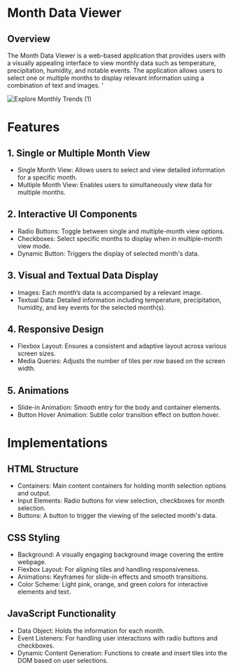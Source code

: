 # Month Data Viewer
## Overview
The Month Data Viewer is a web-based application that provides users with a visually appealing interface to view monthly data such as temperature, precipitation, humidity, and notable events. The application allows users to select one or multiple months to display relevant information using a combination of text and images. '

![Explore Monthly Trends (1)](https://github.com/areeba0/Month-Explorer-Display-information-of-Events-for-Each-Month-using-HTML-CSS-and-JS/assets/136759791/cfeb01fe-d6cb-40ba-b9a6-1d19327400fd)

# Features
## 1. Single or Multiple Month View
- Single Month View: Allows users to select and view detailed information for a specific month.
- Multiple Month View: Enables users to simultaneously view data for multiple months.
  
## 2. Interactive UI Components
- Radio Buttons: Toggle between single and multiple-month view options.
- Checkboxes: Select specific months to display when in multiple-month view mode.
- Dynamic Button: Triggers the display of selected month's data.
  
## 3. Visual and Textual Data Display
- Images: Each month’s data is accompanied by a relevant image.
- Textual Data: Detailed information including temperature, precipitation, humidity, and key events for the selected month(s).
  
## 4. Responsive Design
- Flexbox Layout: Ensures a consistent and adaptive layout across various screen sizes.
- Media Queries: Adjusts the number of tiles per row based on the screen width.
  
## 5. Animations
- Slide-in Animation: Smooth entry for the body and container elements.
- Button Hover Animation: Subtle color transition effect on button hover.

# Implementations
## HTML Structure
- Containers: Main content containers for holding month selection options and output.
- Input Elements: Radio buttons for view selection, checkboxes for month selection.
- Buttons: A button to trigger the viewing of the selected month's data.
  
## CSS Styling
- Background: A visually engaging background image covering the entire webpage.
- Flexbox Layout: For aligning tiles and handling responsiveness.
- Animations: Keyframes for slide-in effects and smooth transitions.
- Color Scheme: Light pink, orange, and green colors for interactive elements and text.
  
## JavaScript Functionality
- Data Object: Holds the information for each month.
- Event Listeners: For handling user interactions with radio buttons and checkboxes.
- Dynamic Content Generation: Functions to create and insert tiles into the DOM based on user selections.
